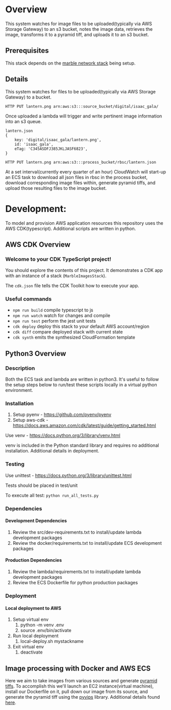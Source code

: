# Overview
This system watches for image files to be uploaded(typically via AWS Storage Gateway) to an s3 bucket, notes the image data, retrieves the image, transforms it to a pyramid tiff, and uploads it to an s3 bucket.

## Prerequisites
This stack depends on the [marble network stack](https://github.com/ndlib/marble-blueprints/blob/master/docs/shared-infrastructure.md) being setup.

## Details
This system watches for files to be uploaded(typically via AWS Storage Gateway) to a bucket.
```
HTTP PUT lantern.png arn:aws:s3:::source_bucket/digital/isaac_gala/
```
Once uploaded a lambda will trigger and write pertinent image information into an s3 queue.
```
lantern.json
{
    key: 'digital/isaac_gala/lantern.png',
    id: 'isaac_gala',
    eTag: 'C345ASDFJ385JKLJASF6823',
}

HTTP PUT lantern.png arn:aws:s3:::process_bucket/rbsc/lantern.json
```
At a set interval(currently every quarter of an hour) CloudWatch will start-up an ECS task to download all json files in rbsc in the process bucket, download corresponding image files within, generate pyramid tiffs, and upload those resulting files to the image bucket.

# Development:
To model and provision AWS application resources this repository uses the AWS CDK(typescript). Additional scripts are written in python.

## AWS CDK Overview
### Welcome to your CDK TypeScript project!
You should explore the contents of this project. It demonstrates a CDK app with an instance of a stack (`MarbleImagesStack`).

The `cdk.json` file tells the CDK Toolkit how to execute your app.

### Useful commands

 * `npm run build`   compile typescript to js
 * `npm run watch`   watch for changes and compile
 * `npm run test`    perform the jest unit tests
 * `cdk deploy`      deploy this stack to your default AWS account/region
 * `cdk diff`        compare deployed stack with current state
 * `cdk synth`       emits the synthesized CloudFormation template


## Python3 Overview
### Description
Both the ECS task and lambda are written in python3. It's useful to follow the setup steps below to run/test these scripts locally in a virtual python environment.

### Installation
1. Setup pyenv - https://github.com/pyenv/pyenv
2. Setup aws-cdk - https://docs.aws.amazon.com/cdk/latest/guide/getting_started.html

Use venv - https://docs.python.org/3/library/venv.html

venv is included in the Python standard library and requires no additional installation. Additional details in deployment.

### Testing
Use unittest - https://docs.python.org/3/library/unittest.html

Tests should be placed in test/unit

To execute all test: `python run_all_tests.py`
### Dependencies
#### Development Dependencies
1. Review the src/dev-requirements.txt to install/update lambda development packages
2. Review the docker/requirements.txt to install/update ECS development packages
#### Production Dependencies
1. Review the lambda/requirements.txt to install/update lambda development packages
2. Review the ECS Dockerfile for python production packages
### Deployment
#### Local deployment to AWS
1. Setup virtual env
    1. python -m venv .env
    2. source .env/bin/activate
2. Run local deployment
    1. local-deploy.sh mystackname
3. Exit virtual env
    1. deactivate

## Image processing with Docker and AWS ECS
Here we aim to take images from various sources and generate [pyramid tiffs](https://iipimage.sourceforge.io/documentation/images/). To accomplish this we'll launch an EC2 instance(virtual machine), install our Dockerfile on it, pull down our image from its source, and generate the pyramid tiff using the [pyvips](https://pypi.org/project/pyvips/) library. Additional details found [here](docker/README.md).
